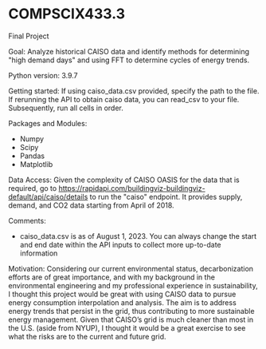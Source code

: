 # COMPSCIX433.3
Final Project

Goal: Analyze historical CAISO data and identify methods for determining "high demand days" and using FFT to determine cycles of energy trends.

Python version: 3.9.7

Getting started:
If using caiso_data.csv provided, specify the path to the file. If rerunning the API to obtain caiso data, you can read_csv to your file. Subsequently, run all cells in order.

Packages and Modules:
- Numpy
- Scipy
- Pandas
- Matplotlib

Data Access:
Given the complexity of CAISO OASIS for the data that is required, go to https://rapidapi.com/buildingviz-buildingviz-default/api/caiso/details to run the "caiso" endpoint. It provides supply, demand, and CO2 data starting from April of 2018. 

Comments:
- caiso_data.csv is as of August 1, 2023. You can always change the start and end date within the API inputs to collect more up-to-date information

Motivation:
Considering our current environmental status, decarbonization efforts are of great importance, and with my background in the environmental engineering and my professional experience in sustainability, I thought this project would be great with using CAISO data to pursue energy consumption interpolation and analysis. The aim is to address energy trends that persist in the grid, thus contributing to more sustainable energy management. Given that CAISO’s grid is much cleaner than most in the U.S. (aside from NYUP), I thought it would be a great exercise to see what the risks are to the current and future grid.
